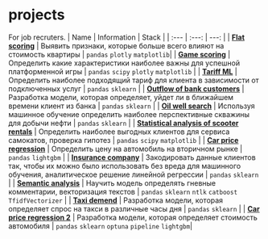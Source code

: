 # projects
For job recruters.
| Name | Information | Stack |
| :---         |     :---:      |          ---: |
| [**Flat scoring**](flat_scoring_git.ipynb)   | Выявить признаки, которые больше всего влияют на стоимость квартиры     | `pandas` `plotly` `matplotlib`|
| [**Game scoring**](game_scoring_git.ipynb)   | Определить какие характеристики наиболее важны для успешной платформенной игры       | `pandas` `scipy` `plotly` `matplotlib`     |
| [**Tariff ML**](tariff_classification_git.ipynb)   | Определить наиболее подходящий тариф для клиента в зависимости от подключенных услуг     | `pandas` `sklearn`    |
| [**Outflow of bank customers**](bank_clients_ml_git.ipynb)     | Разработка модели, которая определяет, уйдет ли в ближайшем времени клиент из банка      | `pandas` `sklearn`       |
| [**Oil well search**](ml_regression_git.ipynb)     | Используя машинное обучение определить наиболее перспективные скважины для добычи нефти    | `pandas` `sklearn`       |
| [**Statistical analysis of scooter rentals**](hypotheses_statistics_git.ipynb)    | Определить наиболее выгодных клиентов для сервиса самокатов, проверка гипотез       | `pandas` `scipy` `matplotlib`    |
| [**Car price regression**](car_price_git.ipynb)   | Определить цену на автомобиль на вторичном рынке     | `pandas` `lightgbm` |
| [**Insurance company**](matrix_to_code_git.ipynb)   | Закодировать данные клиентов так, чтобы их можно было использовать без вреда для машинного обучения, аналитическое решение линейной регрессии    | `pandas` `sklearn`   |
| [**Semantic analysis**](text_ml_git.ipynb)   | Научить модель определять гневные комментарии, векторизация текстов   | `pandas` `sklearn` `ntlk` `catboost` `TfidfVectorizer`   |
| [**Taxi demend**](time-series_git.ipynb)     | Разработка модели, которая определяет спрос на такси в различные часы дня | `pandas` `sklearn`       |
| [**Car price regression 2**](car_price_2_git.ipynb)     | Разработка модели, которая определяет стоимость автомобиля | `pandas` `sklearn` `optuna` `pipeline`  `lightgbm`|

